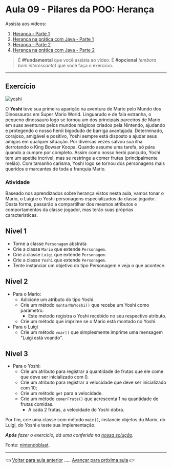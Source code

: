 # Aula 09 - Pilares da POO: Herança

Assista aos vídeos: 

  1. [Herança - Parte 1](https://youtu.be/_PZldwo0vVo?t=34)
  1. [Herança na prática com Java - Parte 1](https://youtu.be/19IGAeoFKlU?t=33)
  1. [Herança - Parte 2](https://youtu.be/He887D2WGVw?t=33)
  1. [Herança na prática com Java - Parte 2](https://youtu.be/5pwV2WdD-_Y?t=34)

> É **#fundamental** que você assista ao vídeo. É **#opcional** _(embora bem interessante)_ que você faça o exercício.

---

## Exercício

![yoshi](https://playreplay.com.br/wp-content/uploads/2017/09/mario-socando-yoshi.jpg)


O **Yoshi** teve sua primeira aparição na aventura de Mario pelo Mundo dos Dinossauros em Super Mario World. Linguarudo e de fala estranha, o pequeno dinossauro logo se tornou um dos principais parceiros de Mario em suas aventuras pelos mundos mágicos criados pela Nintendo, ajudando e protegendo o nosso herói bigodudo de barriga avantajada. Determinado, corajoso, amigável e positivo, Yoshi sempre está disposto a ajudar seus amigos em qualquer situação. Por diversas vezes salvou sua ilha derrotando o King Bowser Koopa. Quando assume uma tarefa, só pára quando a cumpre por completo. Assim como nosso herói pançudo, Yoshi tem um apetite incrível, mas se restringe a comer frutas (principalmente melão). Com tamanho carisma, Yoshi logo se tornou dos personagens mais queridos e marcantes de toda a franquia Mario.

### Atividade

Baseado nos aprendizados sobre herança vistos nesta aula, vamos tonar o Mario, o Luigi e o Yoshi personagens especializados da classe jogador. Desta forma, passarão a compartilhar dos mesmos atributos e comportamentos da classe jogador, mas terão suas próprias características.

## Nível 1
* Torne a classe `Personagem` abstrata
* Crie a classe `Mario` que extende `Personagem`.
* Crie a classe `Luigi` que extende `Personagem`.
* Crie a classe `Yoshi` que extende `Personagem`.
* Tente instanciar um objetivo do tipo Personagem e veja o que acontece.

## Nível 2
* Para o Mario:
  * Adicione um atributo do tipo Yoshi.
  * Crie um método `montarNoYoshi()` que recebe um Yoshi como parâmetro.
    * Este metodo registra o Yoshi recebido no seu respectivo atributo.
  * Crie um método que imprime se o Mario está montado no Yoshi.
* Para o Luigi
  * Crie um método `voar()` que simplesmente imprime uma mensagem "Luigi está voando".

## Nível 3
* Para o Yoshi:
  * Crie um atributo para registrar a quantidade de frutas que ele come que deve ser inicializado com 0.
  * Crie um atributo para registrar a velocidade que deve ser inicializado com 10;
  * Crie um método `get` para a velocidade.
  * Crie um método `comerFruta()` que acrescenta 1 na quantidade de frutas comidas.
    * A cada 2 frutas, a velocidade do Yoshi dobra.

Por fim, crie uma classe com método `main()`, instancie objetos do Mario, do Luigi, do Yoshi e teste sua implementação.

_**Após** fazer o exercício, dá uma conferida na [nossa solução](resolucao.md)._

Fonte: [nintendoblast](https://www.nintendoblast.com.br/2009/05/perfil-yoshi.html).

---

👈 [Voltar para aula anterior](../aula08/aula.md) ..... [Avançar para próxima aula](../aula10/aula.md) 👉    